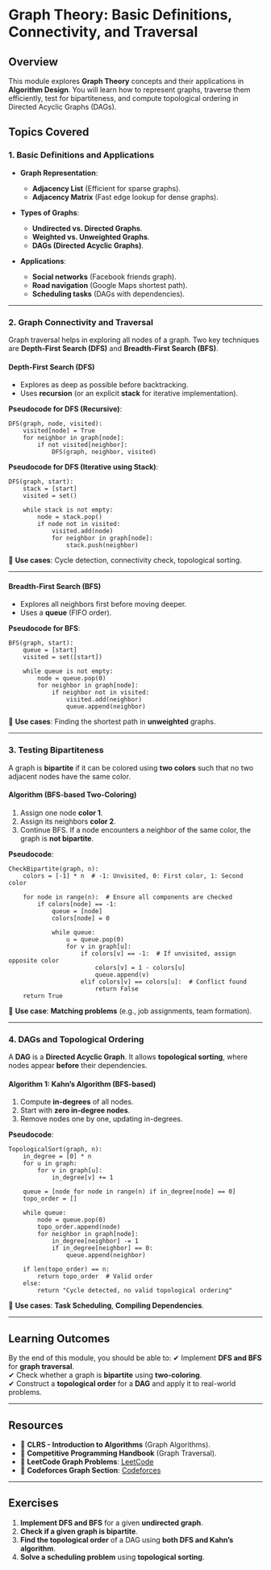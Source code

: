 # Graph Theory: Basic Definitions, Connectivity, and Traversal

## Overview
This module explores **Graph Theory** concepts and their applications in **Algorithm Design**. You will learn how to represent graphs, traverse them efficiently, test for bipartiteness, and compute topological ordering in Directed Acyclic Graphs (DAGs).

## Topics Covered

### 1. **Basic Definitions and Applications**
- **Graph Representation**:
  - **Adjacency List** (Efficient for sparse graphs).
  - **Adjacency Matrix** (Fast edge lookup for dense graphs).
  
- **Types of Graphs**:
  - **Undirected vs. Directed Graphs**.
  - **Weighted vs. Unweighted Graphs**.
  - **DAGs (Directed Acyclic Graphs)**.

- **Applications**:
  - **Social networks** (Facebook friends graph).
  - **Road navigation** (Google Maps shortest path).
  - **Scheduling tasks** (DAGs with dependencies).

---

### 2. **Graph Connectivity and Traversal**
Graph traversal helps in exploring all nodes of a graph. Two key techniques are **Depth-First Search (DFS)** and **Breadth-First Search (BFS)**.

#### **Depth-First Search (DFS)**
- Explores as deep as possible before backtracking.
- Uses **recursion** (or an explicit **stack** for iterative implementation).

**Pseudocode for DFS (Recursive)**:
```
DFS(graph, node, visited):
    visited[node] = True
    for neighbor in graph[node]:
        if not visited[neighbor]:
            DFS(graph, neighbor, visited)
```

**Pseudocode for DFS (Iterative using Stack)**:
```
DFS(graph, start):
    stack = [start]
    visited = set()
    
    while stack is not empty:
        node = stack.pop()
        if node not in visited:
            visited.add(node)
            for neighbor in graph[node]:
                stack.push(neighbor)
```

📌 **Use cases**: Cycle detection, connectivity check, topological sorting.

---

#### **Breadth-First Search (BFS)**
- Explores all neighbors first before moving deeper.
- Uses a **queue** (FIFO order).

**Pseudocode for BFS**:
```
BFS(graph, start):
    queue = [start]
    visited = set([start])

    while queue is not empty:
        node = queue.pop(0)
        for neighbor in graph[node]:
            if neighbor not in visited:
                visited.add(neighbor)
                queue.append(neighbor)
```

📌 **Use cases**: Finding the shortest path in **unweighted** graphs.

---

### 3. **Testing Bipartiteness**
A graph is **bipartite** if it can be colored using **two colors** such that no two adjacent nodes have the same color.

#### **Algorithm (BFS-based Two-Coloring)**
1. Assign one node **color 1**.
2. Assign its neighbors **color 2**.
3. Continue BFS. If a node encounters a neighbor of the same color, the graph is **not bipartite**.

**Pseudocode**:
```
CheckBipartite(graph, n):
    colors = [-1] * n  # -1: Unvisited, 0: First color, 1: Second color
    
    for node in range(n):  # Ensure all components are checked
        if colors[node] == -1:
            queue = [node]
            colors[node] = 0
            
            while queue:
                u = queue.pop(0)
                for v in graph[u]:
                    if colors[v] == -1:  # If unvisited, assign opposite color
                        colors[v] = 1 - colors[u]
                        queue.append(v)
                    elif colors[v] == colors[u]:  # Conflict found
                        return False
    return True
```
📌 **Use case**: **Matching problems** (e.g., job assignments, team formation).

---

### 4. **DAGs and Topological Ordering**
A **DAG** is a **Directed Acyclic Graph**. It allows **topological sorting**, where nodes appear **before** their dependencies.

#### **Algorithm 1: Kahn’s Algorithm (BFS-based)**
1. Compute **in-degrees** of all nodes.
2. Start with **zero in-degree nodes**.
3. Remove nodes one by one, updating in-degrees.

**Pseudocode**:
```
TopologicalSort(graph, n):
    in_degree = [0] * n
    for u in graph:
        for v in graph[u]:
            in_degree[v] += 1

    queue = [node for node in range(n) if in_degree[node] == 0]
    topo_order = []

    while queue:
        node = queue.pop(0)
        topo_order.append(node)
        for neighbor in graph[node]:
            in_degree[neighbor] -= 1
            if in_degree[neighbor] == 0:
                queue.append(neighbor)
                
    if len(topo_order) == n:
        return topo_order  # Valid order
    else:
        return "Cycle detected, no valid topological ordering"
```

📌 **Use cases**: **Task Scheduling**, **Compiling Dependencies**.

---

## **Learning Outcomes**
By the end of this module, you should be able to:
✔ Implement **DFS and BFS** for **graph traversal**.  
✔ Check whether a graph is **bipartite** using **two-coloring**.  
✔ Construct a **topological order** for a **DAG** and apply it to real-world problems.  

---

## **Resources**
- 📖 **CLRS - Introduction to Algorithms** (Graph Algorithms).
- 📖 **Competitive Programming Handbook** (Graph Traversal).
- 🔗 **LeetCode Graph Problems**: [LeetCode](https://leetcode.com/tag/graph/)
- 🔗 **Codeforces Graph Section**: [Codeforces](https://codeforces.com/blog/entry/55219)

---

## **Exercises**
1. **Implement DFS and BFS** for a given **undirected graph**.
2. **Check if a given graph is bipartite**.
3. **Find the topological order** of a DAG using **both DFS and Kahn’s algorithm**.
4. **Solve a scheduling problem** using **topological sorting**.


